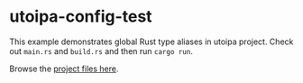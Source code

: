 # utoipa-config-test

This example demonstrates global Rust type aliases in utoipa project. 
Check out `main.rs` and `build.rs` and then run `cargo run`.

Browse the [project files here](../../utoipa-config/config-test-crate/).
